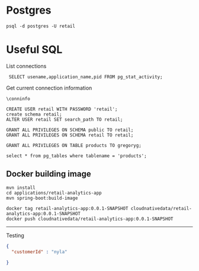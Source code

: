 # Postgres

```shell
psql -d postgres -U retail
```

# Useful SQL

List connections
```
 SELECT usename,application_name,pid FROM pg_stat_activity;
```

Get current connection information

```
\conninfo
```


```shell
CREATE USER retail WITH PASSWORD 'retail';
create schema retail;
ALTER USER retail SET search_path TO retail;
```

```shell
GRANT ALL PRIVILEGES ON SCHEMA public TO retail;
GRANT ALL PRIVILEGES ON SCHEMA retail TO retail;
```

```shell
GRANT ALL PRIVILEGES ON TABLE products TO gregoryg;
```

```shell
select * from pg_tables where tablename = 'products';
```

## Docker building image

```shell
mvn install
cd applications/retail-analytics-app
mvn spring-boot:build-image
```

```shell
docker tag retail-analytics-app:0.0.1-SNAPSHOT cloudnativedata/retail-analytics-app:0.0.1-SNAPSHOT
docker push cloudnativedata/retail-analytics-app:0.0.1-SNAPSHOT
```


--------------

Testing


```json
{
  "customerId" : "nyla"
  
}

```